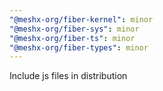 ```yaml
---
"@meshx-org/fiber-kernel": minor
"@meshx-org/fiber-sys": minor
"@meshx-org/fiber-ts": minor
"@meshx-org/fiber-types": minor
---
```


Include js files in distribution
